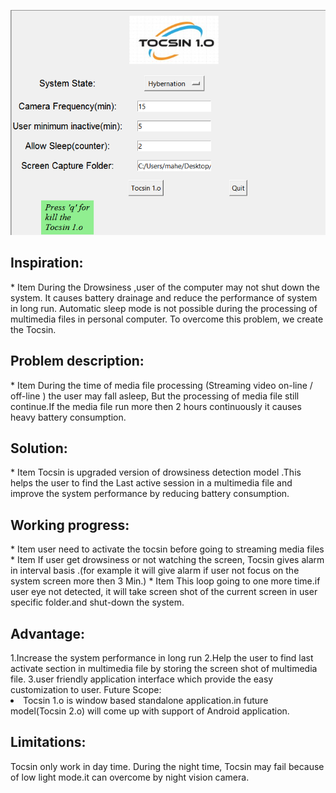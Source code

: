 ![Tocsin](https://github.com/mahesh2996/Project-Work/blob/master/toc-osoc/IMG/Capture.PNG)

<h2>Inspiration:</h2>
* Item During the Drowsiness ,user of the computer may not shut down the system. It causes battery drainage and reduce the performance of system in long run. Automatic sleep mode is not possible during the processing of multimedia files in personal computer. To overcome this problem, we create the Tocsin.

<h2>Problem description:</h2>
* Item During the time of media file processing (Streaming video on-line / off-line ) the user may fall asleep, But the processing of media file still continue.If the media file run more then 2 hours continuously it causes heavy battery consumption. 

<h2>Solution:</h2>
* Item Tocsin is upgraded version of drowsiness detection model .This helps the user to find the Last active session in a multimedia file and improve the system performance by reducing battery consumption.
<h2>Working progress:</h2>
* Item user need to activate the tocsin before going to streaming media files
* Item If user get drowsiness or not watching the screen, Tocsin gives alarm in interval basis .(for example it will give alarm if user not focus on the system screen more then 3 Min.)
* Item This loop going to one more time.if user eye not detected, it will take screen shot of the current screen in user specific folder.and shut-down the system.
<h2>Advantage:</h2>
1.Increase the system performance in long run
2.Help the user to find last activate section in multimedia file by storing the screen shot of multimedia file.
3.user friendly application interface which provide the easy customization to user.
</h2>Future Scope:</h2>
<li>Tocsin 1.o is window based standalone application.in future model(Tocsin 2.o) will come up with support of Android application.</li>


<h2>Limitations:</h2>
Tocsin only work in day time. During the night time, Tocsin may fail because of low light mode.it can overcome by night vision camera.

